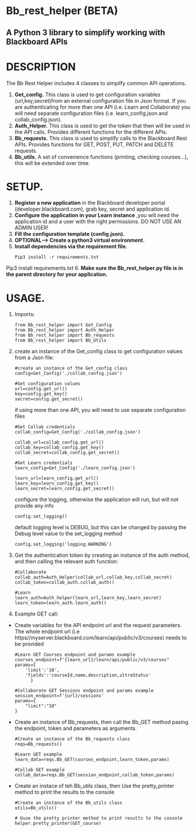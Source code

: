 # Bb_rest_helper (BETA)
## A Python 3 library to simplify working with Blackboard APIs

# DESCRIPTION

The Bb Rest Helper includes 4 classes to simpilfy common API operations.

1. **Get_config.** This class is used to get configuration variables (url,key,secret)from an external configuration file in Json format. If you are             authenticating for more than one API (i.e. Learn and Collaborate) you will need separate configuration files (i.e. learn_config.json and collab_config.json).
2. **Auth_Helper.** This class is used to get the token that then will be used in the API calls. Provides different functions for the different APIs.
3. **Bb_requests.** This class is used to simplify calls to the Blackboard Rest APIs. Provides functions for GET, POST, PUT, PATCH and DELETE requests.
4. **Bb_utils.** A set of convenience functions (printing, checking courses...), this will be extended over time.

# SETUP.

1. **Register a new application** in the Blackboard developer portal (developer.blackboard.com), grab key, secret and application id.
2. **Configure the application in your Learn instance** ,you will need the application id and a user with the right permissions. DO NOT USE AN ADMIN USER!
3. **Fill the configuration template (config.json).**
4. **OPTIONAL--> Create a python3 virtual environment.**
5. **Install dependencies via the requirement file.**
    ```
    Pip3 install -r requirements.txt
    ```
Pip3 install requirements.txt
6. **Make sure the Bb_rest_helper.py file is in the parent directory for your application.**

# USAGE.

1. Imports:
    ```
    from Bb_rest_helper import Get_Config
    from Bb_rest_helper import Auth_Helper
    from Bb_rest_helper import Bb_requests
    from Bb_rest_helper import Bb_Utils
    ```
2. create an instance of the Get_config class to get configuration values from a Json file: 
    ```
    #create an instance of the Get_config class
    config=Get_Config('./collab_config.json')

    #Get configuration values
    url=config.get_url()
    key=config.get_key()
    secret=config.get_secret()
    ```
    if using more than one API, you will need to use separate configuration files
    ```
    #Get Collab credentials
    collab_config=Get_Config('./collab_config.json')
    
    collab_url=collab_config.get_url()
    collab_key=collab_config.get_key()
    collab_secret=collab_config.get_secret()
    
    #Get Learn credentials
    learn_config=Get_Config('./learn_config.json')
    
    learn_url=learn_config.get_url()
    learn_key=learn_config.get_key()
    learn_secret=learn_config.get_secret()
    ```
    configure the logging, otherwise the application will run, but will not provide any info
    ```
    config.set_logging()
    ````
    default logging level is DEBUG, but this can be changed by passing the Debug level value to the set_logging method
    ```
    config.set_logging('logging.WARNING')
    ```
3. Get the authentication token by creating an instance of the auth method, and then calling the relevant auth function:
    ```
    #Collaborate
    collab_auth=Auth_Helper(collab_url,collab_key,collab_secret)
    collab_token=collab_auth.collab_auth()
    
    #Learn
    learn_auth=Auth_helper(learn_url,learn_key,learn_secret)
    learn_token=learn_auth.learn_auth()
    ```
4. Example GET call:

* Create variables for the API endpoint url and the request parameters. The whole endpoint url (i.e https//myserver.blackboard.com/learn/api/public/v3/courses)     needs to be provided  
    ```
    #Learn GET Courses endpoint and params example
    courses_endpoint=f'{learn_url}/learn/api/public/v3/courses"
    params={
        'limit':'10',
        'fields':'courseId,name,description,ultraStatus'
          }
          
    #Collaborate GET Sessions endpoint and params example
    session_endpoint=f'{url}/sessions'
    params={
        "limit":"10"
    }
     ```   
* Create an instance of Bb_requests, then call the Bb_GET method pasing the endpoint, token and parameters as arguments.
    ```
    #Create an instance of the Bb_requests class
    reqs=Bb_requests()
    
    #Learn GET example
    learn_data=reqs.Bb_GET(courses_endpoint,learn_token,params)
    
    #Collab GET example
    collab_data=reqs.Bb_GET(session_endpoint,collab_token,params)
    ```
* Create an instace of teh Bb_utils class, then Use the pretty_printer method to print the  results to the console
    ```
    #Create an instance of the Bb_utils class
    utils=Bb_utils()
    
    # Uuse the pretty printer method to print results to the console
    helper.pretty_printer(GET_course)
    ```
